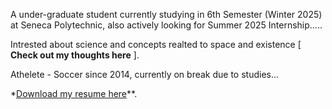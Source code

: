 A under-graduate student currently studying in 6th Semester (Winter 2025) at Seneca Polytechnic, also actively looking for Summer 2025 Internship.....

Intrested about science and concepts realted to space and existence [ **Check out my thoughts here** ].

Athelete - Soccer since 2014, currently on break due to studies...

*[Download my resume here](https://drive.google.com/file/d/1xWk5_mT3_P00aYKN4vrV12Le059jyPnl/view?usp=sharing)**.




